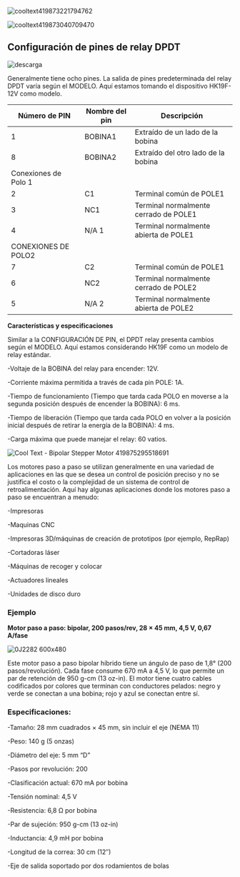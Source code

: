 ![cooltext419873221794762](https://user-images.githubusercontent.com/105949773/191843846-d7819cda-fb8b-4800-84f0-ee05438b4d98.png)

![cooltext419873040709470](https://user-images.githubusercontent.com/105949773/191843308-765b6758-d995-4f89-a7be-d4388dfcc248.png)

## Configuración de pines de relay DPDT

![descarga](https://user-images.githubusercontent.com/105949773/191850615-2d1b0bc3-b211-4337-9683-1a842a316555.jpg)

Generalmente tiene ocho pines. La salida de pines predeterminada del relay DPDT varía según el MODELO. Aquí estamos tomando el dispositivo HK19F-12V como modelo.

<table class="tg">
<thead>
  <tr>
    <th class="tg-7btt">Número de PIN</th>
    <th class="tg-c3ow">Nombre del pin</th>
    <th class="tg-c3ow">Descripción</th>
  </tr>
</thead>
<tbody>
  <tr>
    <td class="tg-c3ow">1</td>
    <td class="tg-0pky">BOBINA1</td>
    <td class="tg-0pky">Extraído de un lado de la bobina</td>
  </tr>
  <tr>
    <td class="tg-c3ow">8</td>
    <td class="tg-0pky">BOBINA2</td>
    <td class="tg-0pky">Extraído del otro lado de la bobina</td>
  </tr>
  <tr>
    <td class="tg-fymr">Conexiones de Polo 1</td>
  </tr>
  <tr>
    <td class="tg-fymr">2</td>
    <td class="tg-0pky">C1</td>
    <td class="tg-0pky">Terminal común de POLE1</td>
  </tr>
  <tr>
    <td class="tg-fymr">3</td>
    <td class="tg-0pky">NC1</td>
    <td class="tg-0pky">Terminal normalmente cerrado de POLE1</td>
  </tr>
  <tr>
    <td class="tg-fymr">4</td>
    <td class="tg-0pky">N/A 1</td>
    <td class="tg-ffme">Terminal normalmente abierta de POLE1</td>
  </tr>
  <tr>
    <td class="tg-fymr">CONEXIONES DE POLO2</td>
  </tr>
  <tr>
    <td class="tg-0pky">7</td>
    <td class="tg-0pky">C2</td>
    <td class="tg-0pky">Terminal común de POLE1</td>
  </tr>
  <tr>
    <td class="tg-0pky">6</td>
    <td class="tg-0pky">NC2</td>
    <td class="tg-0pky">Terminal normalmente cerrado de POLE2</td>
  </tr>
  <tr>
    <td class="tg-0pky">5</td>
    <td class="tg-0pky">N/A 2</td>
    <td class="tg-ffme">Terminal normalmente abierta de POLE2</td>
  </tr>
</tbody>
</table>

**Características y especificaciones**

Similar a la CONFIGURACIÓN DE PIN, el DPDT relay presenta cambios según el MODELO. Aquí estamos considerando HK19F como un modelo de relay estándar.

-Voltaje de la BOBINA del relay para encender: 12V.

-Corriente máxima permitida a través de cada pin POLE: 1A.

-Tiempo de funcionamiento (Tiempo que tarda cada POLO en moverse a la segunda posición después de encender la BOBINA): 6 ms.

-Tiempo de liberación (Tiempo que tarda cada POLO en volver a la posición inicial después de retirar la energía de la BOBINA): 4 ms.

-Carga máxima que puede manejar el relay: 60 vatios.

![Cool Text - Bipolar Stepper Motor 419875295518691](https://user-images.githubusercontent.com/105949773/191849343-cd5600a2-a83d-47b9-b904-28e1388c8aef.png)

Los motores paso a paso se utilizan generalmente en una variedad de aplicaciones en las que se desea un control de posición preciso y no se justifica el costo o la 
complejidad de un sistema de control de retroalimentación. Aquí hay algunas aplicaciones donde los motores paso a paso se encuentran a menudo:

-Impresoras

-Maquinas CNC

-Impresoras 3D/máquinas de creación de prototipos (por ejemplo, RepRap)

-Cortadoras láser

-Máquinas de recoger y colocar

-Actuadores lineales

-Unidades de disco duro

### Ejemplo

 **Motor paso a paso: bipolar, 200 pasos/rev, 28 × 45 mm, 4,5 V, 0,67 A/fase**

![0J2282 600x480](https://user-images.githubusercontent.com/105949773/191850187-5adb2e5b-175e-4a59-9b32-840049211129.jpg)

Este motor paso a paso bipolar híbrido tiene un ángulo de paso de 1,8° (200 pasos/revolución). Cada fase consume 670 mA a 4,5 V, lo que permite un par de retención de
950 g-cm (13 oz-in). El motor tiene cuatro cables codificados por colores que terminan con conductores pelados: negro y verde se conectan a una bobina; rojo y azul se
conectan entre sí. 

### Especificaciones:

-Tamaño: 28 mm cuadrados × 45 mm, sin incluir el eje (NEMA 11)

-Peso: 140 g (5 onzas)

-Diámetro del eje: 5 mm “D”

-Pasos por revolución: 200

-Clasificación actual: 670 mA por bobina

-Tensión nominal: 4,5 V

-Resistencia: 6,8 Ω por bobina

-Par de sujeción: 950 g-cm (13 oz-in)

-Inductancia: 4,9 mH por bobina

-Longitud de la correa: 30 cm (12″)

-Eje de salida soportado por dos rodamientos de bolas
